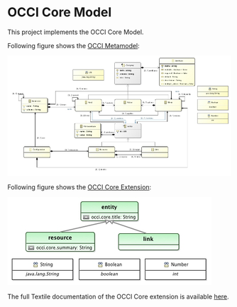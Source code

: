 # OCCI Core Model

This project implements the OCCI Core Model.

Following figure shows the [OCCI Metamodel](model/OCCI.ecore):

![OCCI Metamodel diagram](documentation/images/OCCI-Metamodel-diagram.jpg "OCCI Metamodel diagram")

Following figure shows the [OCCI Core Extension](model/Core.occie):

![OCCI Core Extension diagram](documentation/images/OCCI-Core-Extension-diagram.jpg "OCCI Core Extension diagram")

The full Textile documentation of the OCCI Core extension is available [here](documentation/textile/core.textile).
